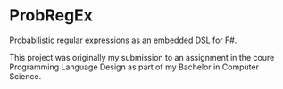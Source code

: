 # ProbRegEx
Probabilistic regular expressions as an embedded DSL for F#.

This project was originally my submission to an assignment in the coure Programming Language Design as part of my Bachelor in Computer Science.
